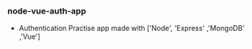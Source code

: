 ### node-vue-auth-app

- Authentication Practise app made with ['Node', 'Express' ,'MongoDB' ,'Vue']
